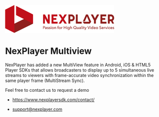 <img width="70%" text-align="center" src="./assets/logo.png" alt="NexPlayer" >

# NexPlayer Multiview

NexPlayer has added a new MultiView feature in Android, iOS & HTML5 Player SDKs that allows broadcasters to display up to 5 simultaneous live streams to viewers with frame-accurate video synchronization within the same player frame (MultiStream Sync).

Feel free to contact us to request a demo 

* https://www.nexplayersdk.com/contact/

* support@nexplayer.com
